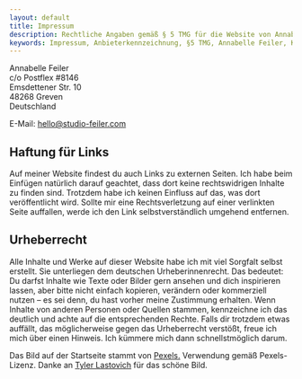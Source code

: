 ```yaml
---
layout: default
title: Impressum
description: Rechtliche Angaben gemäß § 5 TMG für die Website von Annabelle Feiler.
keywords: Impressum, Anbieterkennzeichnung, §5 TMG, Annabelle Feiler, Kontakt, rechtliche Informationen
---
```


Annabelle Feiler  
c/o Postflex #8146  
Emsdettener Str. 10  
48268 Greven  
Deutschland

E-Mail:
[hello@studio-feiler.com](mailto:hello@studio-feiler.com)

## Haftung für Links

Auf meiner Website findest du auch Links zu externen Seiten. Ich habe
beim Einfügen natürlich darauf geachtet, dass dort keine
rechtswidrigen Inhalte zu finden sind. Trotzdem habe ich keinen
Einfluss auf das, was dort veröffentlicht wird. Sollte mir eine
Rechtsverletzung auf einer verlinkten Seite auffallen, werde ich den
Link selbstverständlich umgehend entfernen.

## Urheberrecht

Alle Inhalte und Werke auf dieser Website habe ich mit viel Sorgfalt
selbst erstellt. Sie unterliegen dem deutschen Urheberinnenrecht. Das
bedeutet: Du darfst Inhalte wie Texte oder Bilder gern ansehen und
dich inspirieren lassen, aber bitte nicht einfach kopieren, verändern
oder kommerziell nutzen – es sei denn, du hast vorher meine Zustimmung
erhalten. Wenn Inhalte von anderen Personen oder Quellen stammen,
kennzeichne ich das deutlich und achte auf die entsprechenden Rechte.
Falls dir trotzdem etwas auffällt, das möglicherweise gegen das
Urheberrecht verstößt, freue ich mich über einen Hinweis. Ich kümmere
mich dann schnellstmöglich darum.

Das Bild auf der Startseite stammt von <a href="https://www.pexels.com/" target="_blank" rel="noopener">Pexels.</a>
Verwendung gemäß Pexels-Lizenz. Danke an <a href="https://www.pexels.com/de-de/@lastly/" target="_blank" rel="noopener">Tyler Lastovich</a> für das schöne Bild.
